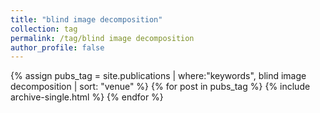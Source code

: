 ```yaml
---
title: "blind image decomposition"
collection: tag
permalink: /tag/blind image decomposition
author_profile: false
---
```

{% assign pubs_tag = site.publications | where:"keywords", blind image decomposition | sort: "venue" %}
{% for post in pubs_tag %}
  {% include archive-single.html %}
{% endfor %}
